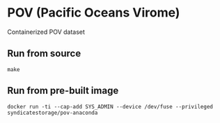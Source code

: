 # POV (Pacific Oceans Virome)
Containerized POV dataset

Run from source
---------------
```
make
```

Run from pre-built image
------------------------
```
docker run -ti --cap-add SYS_ADMIN --device /dev/fuse --privileged syndicatestorage/pov-anaconda
```
